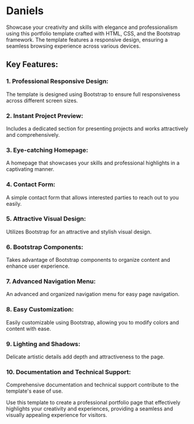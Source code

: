 # Daniels

Showcase your creativity and skills with elegance and professionalism using this portfolio template crafted with HTML, CSS, and the Bootstrap framework. The template features a responsive design, ensuring a seamless browsing experience across various devices.

## Key Features:
### 1. Professional Responsive Design:
The template is designed using Bootstrap to ensure full responsiveness across different screen sizes.

### 2. Instant Project Preview:
Includes a dedicated section for presenting projects and works attractively and comprehensively.

### 3. Eye-catching Homepage:
A homepage that showcases your skills and professional highlights in a captivating manner.

### 4. Contact Form:
A simple contact form that allows interested parties to reach out to you easily.

### 5. Attractive Visual Design:
Utilizes Bootstrap for an attractive and stylish visual design.

### 6. Bootstrap Components:
Takes advantage of Bootstrap components to organize content and enhance user experience.

### 7. Advanced Navigation Menu:
An advanced and organized navigation menu for easy page navigation.

### 8. Easy Customization:
Easily customizable using Bootstrap, allowing you to modify colors and content with ease.

### 9. Lighting and Shadows:
Delicate artistic details add depth and attractiveness to the page.

### 10. Documentation and Technical Support:
Comprehensive documentation and technical support contribute to the template's ease of use.

Use this template to create a professional portfolio page that effectively highlights your creativity and experiences, providing a seamless and visually appealing experience for visitors.

